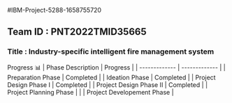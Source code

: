 #IBM-Project-5288-1658755720
## Team ID : PNT2022TMID35665
### Title : Industry-specific intelligent fire management system


Progress 📊
| Phase Description  | Progress |
| ------------- | ------------- |
| Preparation Phase  | Completed  |
| Ideation Phase  | Completed |
| Project Design Phase I | Completed |
| Project Design Phase II | Completed |
| Project Planning Phase  | |
| Project Developement Phase | 
